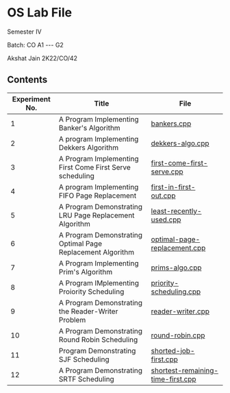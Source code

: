 # OS Lab File

Semester IV

Batch: CO A1 --- G2

Akshat Jain 2K22/CO/42

## Contents

|Experiment No.|Title|File|
|---|---|---|
|1|A Program Implementing Banker's Algorithm|[bankers.cpp](bankers.cpp)|
|2|A program Implementing Dekkers Algorithm|[dekkers-algo.cpp](dekkers-algo.cpp)|
|3|A Program Implementing First Come First Serve scheduling|[first-come-first-serve.cpp](first-come-first-serve.cpp)|
|4|A program Implementing FIFO Page Replacement|[first-in-first-out.cpp](first-in-first-out.cpp)|
|5|A Program Demonstrating LRU Page Replacement Algorithm|[least-recently-used.cpp](least-recently-used.cpp)|
|6|A Program Demonstrating Optimal Page Replacement Algorithm|[optimal-page-replacement.cpp](optimal-page-replacement.cpp)|
|7|A Program Implementing Prim's Algorithm|[prims-algo.cpp](prims-algo.cpp)|
|8|A Program IMplementing Proiority Scheduling|[priority-scheduling.cpp](priority-scheduling.cpp)|
|9|A Program Demonstrating the Reader-Writer Problem|[reader-writer.cpp](reader-writer.cpp)|
|10|A Program Demonstrating Round Robin Scheduling|[round-robin.cpp](round-robin.cpp)|
|11| Program Demonstrating SJF Scheduling|[shorted-job-first.cpp](shorted-job-first.cpp)|
|12|A Program Demonstrating SRTF Scheduling|[shortest-remaining-time-first.cpp](shortest-remaining-time-first.cpp)|
